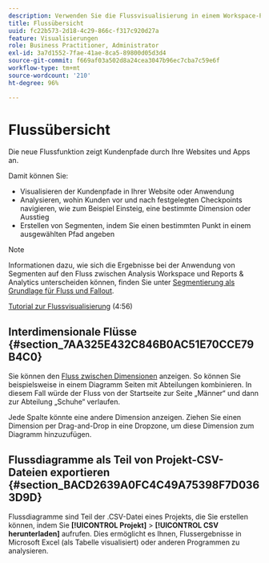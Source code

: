 ```yaml
---
description: Verwenden Sie die Flussvisualisierung in einem Workspace-Projekt.
title: Flussübersicht
uuid: fc22b573-2d18-4c29-866c-f317c920d27a
feature: Visualisierungen
role: Business Practitioner, Administrator
exl-id: 3a7d1552-7fae-41ae-8ca5-89800d05d3d4
source-git-commit: f669af03a502d8a24cea3047b96ec7cba7c59e6f
workflow-type: tm+mt
source-wordcount: '210'
ht-degree: 96%

---
```


# Flussübersicht

Die neue Flussfunktion zeigt Kundenpfade durch Ihre Websites und Apps an.

Damit können Sie:

* Visualisieren der Kundenpfade in Ihrer Website oder Anwendung
* Analysieren, wohin Kunden vor und nach festgelegten Checkpoints navigieren, wie zum Beispiel Einsteig, eine bestimmte Dimension oder Ausstieg
* Erstellen von Segmenten, indem Sie einen bestimmten Punkt in einem ausgewählten Pfad angeben

>[!NOTE]
>
>Informationen dazu, wie sich die Ergebnisse bei der Anwendung von Segmenten auf den Fluss zwischen Analysis Workspace und Reports &amp; Analytics unterscheiden können, finden Sie unter [Segmentierung als Grundlage für Fluss und Fallout](/help/analyze/analysis-workspace/visualizations/fallout/fallout-flow.md).

[Tutorial zur Flussvisualisierung](https://experienceleague.adobe.com/docs/analytics-learn/tutorials/analysis-workspace/analyzing-customer-journeys/flow-visualization.html) (4:56)

## Interdimensionale Flüsse {#section_7AA325E432C846B0AC51E70CCE79B4C0}

Sie können den [Fluss zwischen Dimensionen](/help/analyze/analysis-workspace/visualizations/c-flow/multi-dimensional-flow.md) anzeigen. So können Sie beispielsweise in einem Diagramm Seiten mit Abteilungen kombinieren. In diesem Fall würde der Fluss von der Startseite zur Seite „Männer“ und dann zur Abteilung „Schuhe“ verlaufen.

Jede Spalte könnte eine andere Dimension anzeigen. Ziehen Sie einen Dimension per Drag-and-Drop in eine Dropzone, um diese Dimension zum Diagramm hinzuzufügen.

## Flussdiagramme als Teil von Projekt-CSV-Dateien exportieren {#section_BACD2639A0FC4C49A75398F7D0363D9D}

Flussdiagramme sind Teil der .CSV-Datei eines Projekts, die Sie erstellen können, indem Sie **[!UICONTROL Projekt]** > **[!UICONTROL CSV herunterladen]** aufrufen. Dies ermöglicht es Ihnen, Flussergebnisse in Microsoft Excel (als Tabelle visualisiert) oder anderen Programmen zu analysieren.
